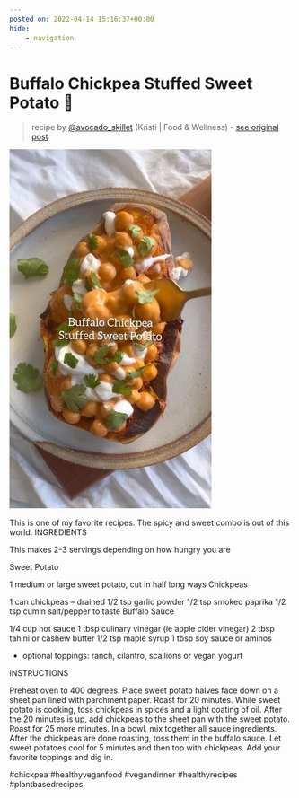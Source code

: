 ```yaml
---
posted on: 2022-04-14 15:16:37+00:00
hide:
    - navigation
---
```


# Buffalo Chickpea Stuffed Sweet Potato 🍠  

> recipe by [@avocado_skillet](https://www.instagram.com/avocado_skillet/) 
(Kristi | Food & Wellness) - [see original post](https://instagram.com/p/CcVg8uzAISF)

![](../img/avocado_skillet_14-04-2022_1504.png)


This is one of my favorite recipes. The spicy and sweet combo is out of this world. 
INGREDIENTS

This makes 2-3 servings depending on how hungry you are

Sweet Potato

1 medium or large sweet potato, cut in half long ways
Chickpeas

1 can chickpeas – drained
1/2 tsp garlic powder
1/2 tsp smoked paprika
1/2 tsp cumin
salt/pepper to taste
Buffalo Sauce

1/4 cup hot sauce
1 tbsp culinary vinegar (ie apple cider vinegar)
2 tbsp tahini or cashew butter
1/2 tsp maple syrup
1 tbsp soy sauce or aminos
+ optional toppings: ranch, cilantro, scallions or vegan yogurt

INSTRUCTIONS

Preheat oven to 400 degrees.
Place sweet potato halves face down on a sheet pan lined with parchment paper. Roast for 20 minutes.
While sweet potato is cooking, toss chickpeas in spices and a light coating of oil. After the 20 minutes is up, add chickpeas to the sheet pan with the sweet potato. Roast for 25 more minutes.
In a bowl, mix together all sauce ingredients. After the chickpeas are done roasting, toss them in the buffalo sauce.
Let sweet potatoes cool for 5 minutes and then top with chickpeas. Add your favorite toppings and dig in.

\#chickpea \#healthyveganfood \#vegandinner \#healthyrecipes \#plantbasedrecipes 